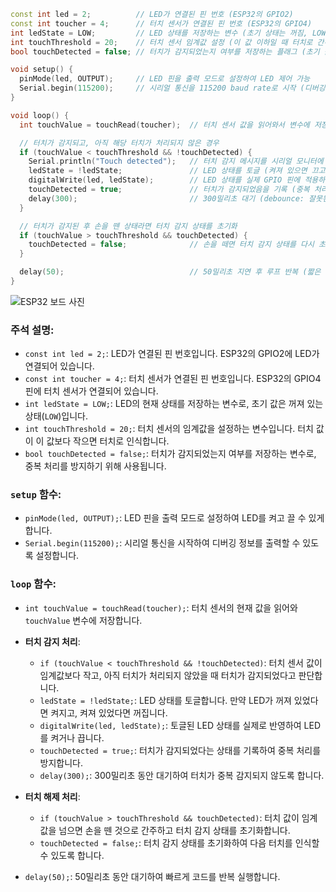```cpp
const int led = 2;          // LED가 연결된 핀 번호 (ESP32의 GPIO2)
const int toucher = 4;      // 터치 센서가 연결된 핀 번호 (ESP32의 GPIO4)
int ledState = LOW;         // LED 상태를 저장하는 변수 (초기 상태는 꺼짐, LOW)
int touchThreshold = 20;    // 터치 센서 임계값 설정 (이 값 이하일 때 터치로 간주)
bool touchDetected = false; // 터치가 감지되었는지 여부를 저장하는 플래그 (초기 값은 터치되지 않음)

void setup() {
  pinMode(led, OUTPUT);     // LED 핀을 출력 모드로 설정하여 LED 제어 가능
  Serial.begin(115200);     // 시리얼 통신을 115200 baud rate로 시작 (디버깅 용도)
}

void loop() {
  int touchValue = touchRead(toucher);  // 터치 센서 값을 읽어와서 변수에 저장

  // 터치가 감지되고, 아직 해당 터치가 처리되지 않은 경우
  if (touchValue < touchThreshold && !touchDetected) {
    Serial.println("Touch detected");   // 터치 감지 메시지를 시리얼 모니터에 출력
    ledState = !ledState;               // LED 상태를 토글 (켜져 있으면 끄고, 꺼져 있으면 켬)
    digitalWrite(led, ledState);        // LED 상태를 실제 GPIO 핀에 적용하여 LED 제어
    touchDetected = true;               // 터치가 감지되었음을 기록 (중복 처리를 막기 위함)
    delay(300);                         // 300밀리초 대기 (debounce: 잘못된 중복 감지 방지)
  }

  // 터치가 감지된 후 손을 뗀 상태라면 터치 감지 상태를 초기화
  if (touchValue > touchThreshold && touchDetected) {
    touchDetected = false;              // 손을 떼면 터치 감지 상태를 다시 초기화
  }

  delay(50);                            // 50밀리초 지연 후 루프 반복 (짧은 대기 시간으로 빠른 처리)
}
```
![ESP32 보드 사진](https://quentinjeon.github.io/quentinjeon.github.io/assets/images/EPS32.jpg)


### 주석 설명:
- `const int led = 2;`: LED가 연결된 핀 번호입니다. ESP32의 GPIO2에 LED가 연결되어 있습니다.
- `const int toucher = 4;`: 터치 센서가 연결된 핀 번호입니다. ESP32의 GPIO4 핀에 터치 센서가 연결되어 있습니다.
- `int ledState = LOW;`: LED의 현재 상태를 저장하는 변수로, 초기 값은 꺼져 있는 상태(`LOW`)입니다.
- `int touchThreshold = 20;`: 터치 센서의 임계값을 설정하는 변수입니다. 터치 값이 이 값보다 작으면 터치로 인식합니다.
- `bool touchDetected = false;`: 터치가 감지되었는지 여부를 저장하는 변수로, 중복 처리를 방지하기 위해 사용됩니다.

### `setup` 함수:
- `pinMode(led, OUTPUT);`: LED 핀을 출력 모드로 설정하여 LED를 켜고 끌 수 있게 합니다.
- `Serial.begin(115200);`: 시리얼 통신을 시작하여 디버깅 정보를 출력할 수 있도록 설정합니다.

### `loop` 함수:
- `int touchValue = touchRead(toucher);`: 터치 센서의 현재 값을 읽어와 `touchValue` 변수에 저장합니다.
  
- **터치 감지 처리**:
  - `if (touchValue < touchThreshold && !touchDetected)`: 터치 센서 값이 임계값보다 작고, 아직 터치가 처리되지 않았을 때 터치가 감지되었다고 판단합니다.
  - `ledState = !ledState;`: LED 상태를 토글합니다. 만약 LED가 꺼져 있었다면 켜지고, 켜져 있었다면 꺼집니다.
  - `digitalWrite(led, ledState);`: 토글된 LED 상태를 실제로 반영하여 LED를 켜거나 끕니다.
  - `touchDetected = true;`: 터치가 감지되었다는 상태를 기록하여 중복 처리를 방지합니다.
  - `delay(300);`: 300밀리초 동안 대기하여 터치가 중복 감지되지 않도록 합니다.

- **터치 해제 처리**:
  - `if (touchValue > touchThreshold && touchDetected)`: 터치 값이 임계값을 넘으면 손을 뗀 것으로 간주하고 터치 감지 상태를 초기화합니다.
  - `touchDetected = false;`: 터치 감지 상태를 초기화하여 다음 터치를 인식할 수 있도록 합니다.

- `delay(50);`: 50밀리초 동안 대기하여 빠르게 코드를 반복 실행합니다.
